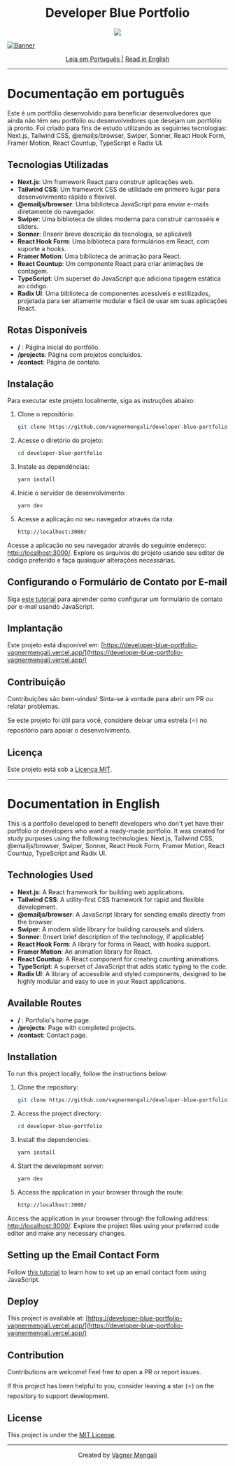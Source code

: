 <h1 align="center">
   Developer Blue Portfolio
</h1>

<div align="center">
   <img src='https://github.com/vagnermengali/developer-blue-portfolio/blob/main/public/perfomace.webp'/>
</div>

[![Banner](https://github.com/vagnermengali/developer-blue-portfolio/blob/main/public/portfolio-blue.webp)](https://developer-blue-portfolio-vagnermengali.vercel.app/)

<div align="center">
   <a href="#documentação-em-português">Leia em Português |</a>
   <a href="#documentation-in-english">Read in English</a>
</div>

---

# Documentação em português

Este é um portfólio desenvolvido para beneficiar desenvolvedores que ainda não têm seu portfólio ou desenvolvedores que desejam um portfólio já pronto. Foi criado para fins de estudo utilizando as seguintes tecnologias: Next.js, Tailwind CSS, @emailjs/browser,
Swiper, Sonner, React Hook Form, Framer Motion, React Countup, TypeScript e Radix UI.

## Tecnologias Utilizadas

- **Next.js**: Um framework React para construir aplicações web.
- **Tailwind CSS**: Um framework CSS de utilidade em primeiro lugar para desenvolvimento rápido e flexível.
- **@emailjs/browser**: Uma biblioteca JavaScript para enviar e-mails diretamente do navegador.
- **Swiper**: Uma biblioteca de slides moderna para construir carrosséis e sliders.
- **Sonner**: (Inserir breve descrição da tecnologia, se aplicável)
- **React Hook Form**: Uma biblioteca para formulários em React, com suporte a hooks.
- **Framer Motion**: Uma biblioteca de animação para React.
- **React Countup**: Um componente React para criar animações de contagem.
- **TypeScript**: Um superset do JavaScript que adiciona tipagem estática ao código.
- **Radix UI**: Uma biblioteca de componentes acessíveis e estilizados, projetada para ser altamente modular e fácil de usar em suas aplicações React.

## Rotas Disponíveis

- **/** : Página inicial do portfólio.
- **/projects**: Página com projetos concluídos.
- **/contact**: Página de contato.

## Instalação

Para executar este projeto localmente, siga as instruções abaixo:

1. Clone o repositório:

   ```bash
   git clone https://github.com/vagnermengali/developer-blue-portfolio.git

2. Acesse o diretório do projeto:

   ```bash
   cd developer-blue-portfolio

3. Instale as dependências:

   ```bash
   yarn install

4. Inicie o servidor de desenvolvimento:

   ```bash
   yarn dev

5. Acesse a aplicação no seu navegador através da rota:

   ```bash
   http://localhost:3000/

Acesse a aplicação no seu navegador através do seguinte endereço: [http://localhost:3000/](http://localhost:3000/). Explore os arquivos do projeto usando seu editor de código preferido e faça quaisquer alterações necessárias.

## Configurando o Formulário de Contato por E-mail

Siga [este tutorial](https://www.youtube.com/watch?v=Zbg1BHOVzRg) para aprender como configurar um formulário de contato por e-mail usando JavaScript.

## Implantação

Este projeto está disponível em: [https://developer-blue-portfolio-vagnermengali.vercel.app/](https://developer-blue-portfolio-vagnermengali.vercel.app/)

## Contribuição

Contribuições são bem-vindas! Sinta-se à vontade para abrir um PR ou relatar problemas.

Se este projeto foi útil para você, considere deixar uma estrela (⭐) no repositório para apoiar o desenvolvimento.

## Licença

Este projeto está sob a [Licença MIT](https://opensource.org/licenses/MIT).

---

# Documentation in English

This is a portfolio developed to benefit developers who don't yet have their portfolio or developers who want a ready-made portfolio. It was created for study purposes using the following technologies: Next.js, Tailwind CSS, @emailjs/browser,
Swiper, Sonner, React Hook Form, Framer Motion, React Countup, TypeScript and Radix UI.

## Technologies Used

- **Next.js**: A React framework for building web applications.
- **Tailwind CSS**: A utility-first CSS framework for rapid and flexible development.
- **@emailjs/browser**: A JavaScript library for sending emails directly from the browser.
- **Swiper**: A modern slide library for building carousels and sliders.
- **Sonner**: (Insert brief description of the technology, if applicable)
- **React Hook Form**: A library for forms in React, with hooks support.
- **Framer Motion**: An animation library for React.
- **React Countup**: A React component for creating counting animations.
- **TypeScript**: A superset of JavaScript that adds static typing to the code.
- **Radix UI**: A library of accessible and styled components, designed to be highly modular and easy to use in your React applications.

## Available Routes

- **/** : Portfolio's home page.
- **/projects**: Page with completed projects.
- **/contact**: Contact page.

## Installation

To run this project locally, follow the instructions below:

1. Clone the repository:

   ```bash
   git clone https://github.com/vagnermengali/developer-blue-portfolio.git

2. Access the project directory:

   ```bash
   cd developer-blue-portfolio

3. Install the dependencies:

   ```bash
   yarn install

4. Start the development server:

   ```bash
   yarn dev

5. Access the application in your browser through the route:

   ```bash
   http://localhost:3000/

Access the application in your browser through the following address: [http://localhost:3000/](http://localhost:3000/). Explore the project files using your preferred code editor and make any necessary changes.

## Setting up the Email Contact Form

Follow [this tutorial](https://www.youtube.com/watch?v=Zbg1BHOVzRg) to learn how to set up an email contact form using JavaScript.

## Deploy

This project is available at: [https://developer-blue-portfolio-vagnermengali.vercel.app/](https://developer-blue-portfolio-vagnermengali.vercel.app/)

## Contribution

Contributions are welcome! Feel free to open a PR or report issues.

If this project has been helpful to you, consider leaving a star (⭐) on the repository to support development.

## License

This project is under the [MIT License](https://opensource.org/licenses/MIT).

---

<div align="center">
   <span>Created by </span><a href="https://github.com/vagnermengali">Vagner Mengali</a>
</div>

